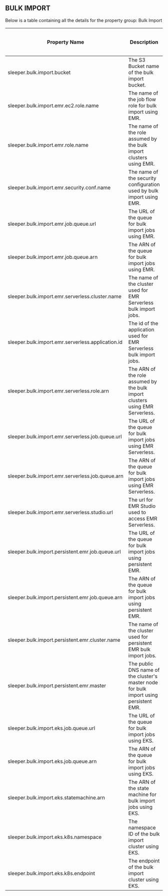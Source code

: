 ## BULK IMPORT

Below is a table containing all the details for the property group: Bulk Import

| Property Name                                     | Description                                                                            | Default Value | Run CdkDeploy When Changed |
|---------------------------------------------------|----------------------------------------------------------------------------------------|---------------|----------------------------|
| sleeper.bulk.import.bucket                        | The S3 Bucket name of the bulk import bucket.                                          |               | true                       |
| sleeper.bulk.import.emr.ec2.role.name             | The name of the job flow role for bulk import using EMR.                               |               | true                       |
| sleeper.bulk.import.emr.role.name                 | The name of the role assumed by the bulk import clusters using EMR.                    |               | true                       |
| sleeper.bulk.import.emr.security.conf.name        | The name of the security configuration used by bulk import using EMR.                  |               | true                       |
| sleeper.bulk.import.emr.job.queue.url             | The URL of the queue for bulk import jobs using EMR.                                   |               | true                       |
| sleeper.bulk.import.emr.job.queue.arn             | The ARN of the queue for bulk import jobs using EMR.                                   |               | true                       |
| sleeper.bulk.import.emr.serverless.cluster.name   | The name of the cluster used for EMR Serverless bulk import jobs.                      |               | true                       |
| sleeper.bulk.import.emr.serverless.application.id | The id of the application used for EMR Serverless bulk import jobs.                    |               | true                       |
| sleeper.bulk.import.emr.serverless.role.arn       | The ARN of the role assumed by the bulk import clusters using EMR Serverless.          |               | true                       |
| sleeper.bulk.import.emr.serverless.job.queue.url  | The URL of the queue for bulk import jobs using EMR Serverless.                        |               | true                       |
| sleeper.bulk.import.emr.serverless.job.queue.arn  | The ARN of the queue for bulk import jobs using EMR Serverless.                        |               | true                       |
| sleeper.bulk.import.emr.serverless.studio.url     | The url for EMR Studio used to access EMR Serverless.                                  |               | true                       |
| sleeper.bulk.import.persistent.emr.job.queue.url  | The URL of the queue for bulk import jobs using persistent EMR.                        |               | true                       |
| sleeper.bulk.import.persistent.emr.job.queue.arn  | The ARN of the queue for bulk import jobs using persistent EMR.                        |               | true                       |
| sleeper.bulk.import.persistent.emr.cluster.name   | The name of the cluster used for persistent EMR bulk import jobs.                      |               | true                       |
| sleeper.bulk.import.persistent.emr.master         | The public DNS name of the cluster's master node for bulk import using persistent EMR. |               | true                       |
| sleeper.bulk.import.eks.job.queue.url             | The URL of the queue for bulk import jobs using EKS.                                   |               | true                       |
| sleeper.bulk.import.eks.job.queue.arn             | The ARN of the queue for bulk import jobs using EKS.                                   |               | true                       |
| sleeper.bulk.import.eks.statemachine.arn          | The ARN of the state machine for bulk import jobs using EKS.                           |               | true                       |
| sleeper.bulk.import.eks.k8s.namespace             | The namespace ID of the bulk import cluster using EKS.                                 |               | true                       |
| sleeper.bulk.import.eks.k8s.endpoint              | The endpoint of the bulk import cluster using EKS.                                     |               | true                       |
